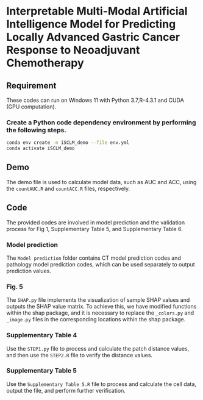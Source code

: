 # Interpretable Multi-Modal Artificial Intelligence Model for Predicting Locally Advanced Gastric Cancer Response to Neoadjuvant Chemotherapy

## Requirement
These codes can run  on Windows 11 with Python 3.7,R-4.3.1 and CUDA (GPU computation).

### Create a Python code dependency environment by performing the following steps.
```bash
conda env create -n iSCLM_demo --file env.yml
conda activate iSCLM_demo
```

## Demo
The demo file is used to calculate model data, such as AUC and ACC, using the `countAUC.R` and `countACC.R` files, respectively.

## Code
The provided codes are involved in model prediction and the validation process for Fig 1, Supplementary Table 5, and Supplementary Table 6.

### Model prediction
The `Model prediction` folder contains CT model prediction codes and pathology model prediction codes, which can be used separately to output prediction values.

### Fig. 5
The `SHAP.py` file implements the visualization of sample SHAP values and outputs the SHAP value matrix. To achieve this, we have modified functions within the shap package, and it is necessary to replace the `_colors.py` and `_image.py` files in the corresponding locations within the shap package.

### Supplementary Table 4
Use the `STEP1.py` file to process and calculate the patch distance values, and then use the `STEP2.R` file to verify the distance values.

### Supplementary Table 5
Use the `Supplementary Table 5.R` file to process and calculate the cell data, output the file, and perform further verification.

